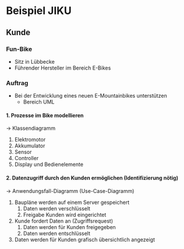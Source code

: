# Beispiel JIKU

## Kunde
### Fun-Bike
- Sitz in Lübbecke
- Führender Hersteller im Bereich E-Bikes

### Auftrag
- Bei der Entwicklung eines neuen E-Mountainbikes unterstützen
  - Bereich UML
#### 1. Prozesse im Bike modellieren
&rarr; Klassendiagramm
1. Elektromotor
2. Akkumulator
3. Sensor
4. Controller
5. Display und Bedienelemente
#### 2. Datenzugriff durch den Kunden ermöglichen (Identifizierung nötig)
&rarr; Anwendungsfall-Diagramm (Use-Case-Diagramm)
1. Baupläne werden auf einem Server gespeichert
   1. Daten werden verschlüsselt
   2. Freigabe Kunden wird eingerichtet
3. Kunde fordert Daten an (Zugriffsrequest)
   1. Daten werden für Kunden freigegeben
   2. Daten werden entschlüsselt
4. Daten werden für Kunden grafisch übersichtlich angezeigt